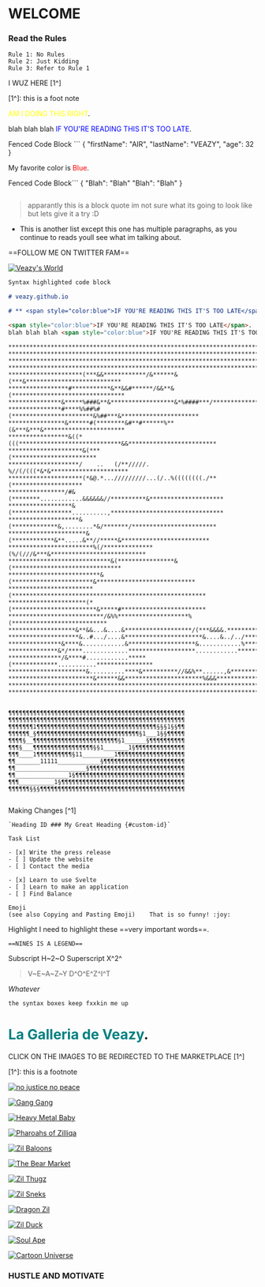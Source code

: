 # WELCOME

### Read the Rules
```
Rule 1: No Rules
Rule 2: Just Kidding
Rule 3: Refer to Rule 1
```
I WUZ HERE [1^]

[1^]: this is a foot note

<span style="color:yellow">AM I DOING THIS RIGHT</span>.

blah blah blah <span style="color:blue">IF YOU'RE READING THIS IT'S TOO LATE</span>.

Fenced Code Block	```
{
  "firstName": "AIR",
  "lastName": "VEAZY",
  "age": 32
}

My favorite color is <span style="color:Red">Blue</span>.

Fenced Code Block```
{
  "Blah": "Blah"
  "Blah": "Blah"
}
```
```
>apparantly this is a block quote im not sure what its going to look like but lets give it a try :D

* This is another list except this one has multiple paragraphs, as you continue to reads youll see what im talking about.


==FOLLOW ME ON TWITTER FAM==

[![Veazy's World][17]][18]

[17]: https://img.seadn.io/files/374bd2a1e573508240c789551e660f19.png?fit=max
[18]: https://twitter.com/veazydoezit "VEAZYDOEZIT"

```markdown
Syntax highlighted code block

# veazy.github.io

# ** <span style="color:blue">IF YOU'RE READING THIS IT'S TOO LATE</span>. **

<span style="color:blue">IF YOU'RE READING THIS IT'S TOO LATE</span>.
blah blah blah <span style="color:blue">IF YOU'RE READING THIS IT'S TOO LATE</span>.

```
```
********************************************************************************
********************************************************************************
********************************************************************************
********************************************************************************
*********************(***&&************/&******&(***&***************************
*****************#***********&**&&#******/&&**&(********************************
***************&*****%###&**&******************&*%####***/**********************
***************#****%%##%#(***********************&%##***&**********************
****************&******#(********&#**#******%**(&***&***&***********************
*****************&((*(((*****************************&&*************************
*********************&(***                             (************************
********************/    ..   (/**/////.      %//(/(((*&*&**********************
*********************(*&@.*.../////////...(/..%((((((((./**(********************
****************/#&(********............&&&&&&//**********&*********************
******************&(*****************..........,********************************
********************&(*************&,........*&/*******/************************
**********************&(************&**.....&**//*****&*************************
************************%(/**************(%/(///&***&***************************
*****************************&(****************&(*******************************
**************************&(***********************&****************************
************************(*******************************************************
**********************(*(************************&*****#************************
***************************/&%%********************%(***************************
*******************&**&&...&....&*******************/(***&&&&.******************
********************&..#.../....&**********************&....&../../*************
***************&****&............&*******************&............%*************
**************&*/****.............*******************............***************
***************/&****#............*****(*************...........****************
**********************&..........****&**********//&&%**......,&*****************
************************&******&&**********************%&&&*********************
********************************************************************************
********************************************************************************


¶¶¶¶¶¶¶¶¶¶¶¶¶¶¶¶¶¶¶¶¶¶¶¶¶¶¶¶¶¶¶¶¶¶¶¶¶¶¶¶¶¶¶¶¶¶¶¶¶¶
¶¶¶¶¶¶¶¶¶¶¶¶¶¶¶¶¶¶¶¶¶¶¶¶¶¶¶¶¶¶¶¶¶¶¶¶¶¶¶¶¶¶¶¶¶¶¶¶¶¶
¶¶¶¶¶¶¶1¶¶¶¶¶¶¶¶¶¶¶¶¶¶¶¶¶¶¶¶¶¶¶¶¶¶¶¶¶¶¶¶¶¶§§§1§§¶¶
¶¶¶¶¶¶_§¶¶¶¶¶¶¶¶¶¶¶¶¶¶¶¶¶¶¶¶¶¶¶¶¶¶¶¶¶§1___1§§¶¶¶¶¶
¶¶¶¶§__¶¶¶¶¶¶¶¶¶¶¶¶¶¶¶¶¶¶¶¶¶¶¶¶§1______§¶¶¶¶¶¶¶¶¶¶
¶¶¶§___¶¶¶¶¶¶¶¶¶¶¶¶¶¶¶¶¶§§1_______1§¶¶¶¶¶¶¶¶¶¶¶¶¶¶
¶¶¶____1¶¶¶¶¶¶¶¶¶¶§11_________1¶¶¶¶¶¶¶¶¶¶¶¶¶¶¶¶¶¶¶
¶¶_______11111____________§¶¶¶¶¶¶¶¶¶¶¶¶¶¶¶¶¶¶¶¶¶¶¶
¶¶____________________§¶¶¶¶¶¶¶¶¶¶¶¶¶¶¶¶¶¶¶¶¶¶¶¶¶¶¶
¶¶_______________1§¶¶¶¶¶¶¶¶¶¶¶¶¶¶¶¶¶¶¶¶¶¶¶¶¶¶¶¶¶¶¶
¶¶¶__________1§¶¶¶¶¶¶¶¶¶¶¶¶¶¶¶¶¶¶¶¶¶¶¶¶¶¶¶¶¶¶¶¶¶¶¶
¶¶¶¶¶¶§§§¶¶¶¶¶¶¶¶¶¶¶¶¶¶¶¶¶¶¶¶¶¶¶¶¶¶¶¶¶¶¶¶¶¶¶¶¶¶¶¶¶


```
Making Changes [^1]

```
`Heading ID	### My Great Heading {#custom-id}`
```
```
Task List	

- [x] Write the press release
- [ ] Update the website
- [ ] Contact the media

- [x] Learn to use Svelte
- [ ] Learn to make an application
- [ ] Find Balance
```
```
Emoji
(see also Copying and Pasting Emoji)	That is so funny! :joy:
```

Highlight	I need to highlight these ==very important words==.

```
==NINES IS A LEGEND==
```

Subscript	H~2~O
Superscript	X^2^

>V~E~A~Z~Y D^O^E^Z^I^T

_Whatever_

`the syntax boxes keep fxxkin me up`

<span style="color:teal">La Galleria de Veazy</span>.
=====================================================

CLICK ON THE IMAGES TO BE REDIRECTED TO THE MARKETPLACE [1^]

[link]: (https://img.seadn.io/files/374bd2a1e573508240c789551e660f19.png?fit=max)

[1^]: this is a footnote


[![no justice no peace][3]][4]

[3]:  https://img.seadn.io/files/f31bb95bf16a65f09e926321317ea82b.png?fit=max
[4]:  https://apehaterclub.com/ "fuck off"

[![Gang Gang][5]][6]

[5]: https://arkstatic.s3.ap-southeast-1.amazonaws.com/prod/nfts/0x8a79bac7a6383211ae902f34e86c6b729906346d/e84e4c92-2012-4fe2-b85e-df747dd78c32
[6]: https://zilswap.io/arky/collections/zil13fum43ax8qeprt5s9u6wsmrtw2vsvdrdhmvtrm "MARKETPLACE"

[![Heavy Metal Baby][7]][8]

[7]: https://arkstatic.s3.ap-southeast-1.amazonaws.com/prod/nfts/0xbfe6f7b6f18c836d9dcd69ecc41e930e8f4e99a0/d399ad31-0903-4316-9162-bddc28c4d272
[8]: https://zilswap.io/arky/collections/zil1hln00dh33jpkm8wdd8kvg85np685axdq84e4px "HEAVY METAL BABY"

[![Pharoahs of Zilliqa][9]][10]

[9]: https://arkstatic.s3.ap-southeast-1.amazonaws.com/prod/nfts/0x6b447e34d1515bf995377e295213c44aa0785563/53cd7fb8-8932-40f0-b374-4ee63dbce5e5
[10]: https://zilswap.io/arky/collections/zil1ddz8udx329dln9fh0c54yy7yf2s8s4trd2le4y "PHARAOAHS OF ZILLIQA"

[![Zil Baloons][11]][12]

[11]: https://arkstatic.s3.ap-southeast-1.amazonaws.com/prod/nfts/0xe7bca9823588892da77ca12665c80ca3b17c2532/e2ce88f8-4dc3-4065-9550-b6d25f30b0d2
[12]: https://zilswap.io/arky/collections/zil1u772nq343zyjmfmu5ynxtjqv5wchcffjd038lk "ZIL BALLOONS"

[![The Bear Market][15]][16]

[15]: https://arkstatic.s3.ap-southeast-1.amazonaws.com/prod/nfts/0xd793f378a925b9f0d3c4b6ee544d31c707899386/17199a6e-da17-499f-b17b-225d07379407
[16]: https://zilswap.io/arky/collections/zil167flx79fykulp57ykmh9gnf3curcnyux6dcj5e "THE BEAR MARKET"

[![Zil Thugz][19]][20]

[19]: https://arkstatic.s3.ap-southeast-1.amazonaws.com/prod/nfts/0xf7ef211b5d2d6c23998015377d2deb9173f8a336/0be2a6b7-e294-400d-874d-7698c72a2c49
[20]: https://zilswap.io/arky/collections/zil17lhjzx6a94kz8xvqz5mh6t0tj9el3gek6vwqsn "ZIL THUGZ"

[![Zil Sneks][21]][22]

[21]: https://arkstatic.s3.ap-southeast-1.amazonaws.com/prod/nfts/0xb9fa558b3fade42ad50b0fe27afa87c0c49fcea9/cd36e9eb-f928-4de5-a785-2d611f6a8087
[22]: https://zilswap.io/arky/collections/zil1h8a9tzel4hjz44gtpl384758crzfln4fptya7j "ZIL SNEKS"

[![Dragon Zil][23]][24]

[23]: https://arkstatic.s3.ap-southeast-1.amazonaws.com/prod/nfts/0xb4d83becb950c096b001a3d1c7abb10f571ae75f/5a6082e5-719e-4d8d-bb47-92b0a750a25d
[24]: https://dragonzil.xyz/ "DRAGON ZIL"

[![Zil Duck][25]][26]

[25]: https://d22rrd5cdtalai.cloudfront.net/DUCK_0347_b199866dc9874d4e.png
[26]: https://duck.community/explore "ZIL DUCK"

[![Soul Ape][13]][14]

[13]: https://arkstatic.s3.ap-southeast-1.amazonaws.com/prod/nfts/0x85140bcc08639487efdf5fd727103e22a55966e5/c2afeaa8-190a-4936-9d27-cd7badcc8662
[14]: https://zilswap.io/arky/collections/zil1s52qhnqgvw2g0m7ltltjwyp7y2j4jeh92dm2wy "SOUL APE"

[![Cartoon Universe][1]][2]

[1]:  https://arkstatic.s3.ap-southeast-1.amazonaws.com/prod/nfts/0x32d98f8d6be14c0b4769811bd0ffef1a79648465/a3b57be2-9635-4978-bee1-938f96b9e17b
[2]:  https://zilswap.io/arky/collections/zil1xtvclrttu9xqk3mfsydapll0rfukfpr9cpc3u2 "CARTOON UNIVERSE"

### HUSTLE AND MOTIVATE 
